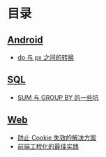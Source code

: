 # 目录

## [Android](https://github.com/adamearthhuang/blog/labels/Android)
* [dp 与 px 之间的转换](https://github.com/adamearthhuang/blog/issues/3)

## [SQL](https://github.com/adamearthhuang/blog/labels/SQL)
* [SUM 与 GROUP BY 的一些坑](https://github.com/adamearthhuang/blog/issues/2)

## [Web](https://github.com/adamearthhuang/blog/labels/Web)
* [防止 Cookie 失效的解决方案](https://github.com/adamearthhuang/blog/issues/1)
* [前端工程化的最佳实践](https://github.com/adamearthhuang/blog/issues/4)
